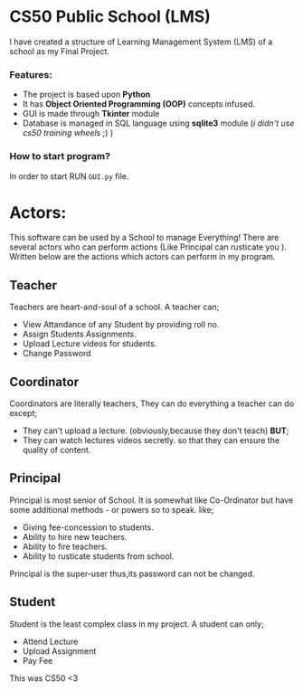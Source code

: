 # CS50 Public School (LMS)


I have created a structure of Learning Management System (LMS) of a school as my Final Project.

### Features:
  - The project is based upon **Python**
  - It has **Object Oriented Programming (OOP)** concepts infused.
  - GUI is made through **Tkinter** module
  - Database is managed in SQL language using **sqlite3** module (*i didn't use cs50 training wheel*s ;) )

### How to start program?
In order to start RUN `GUI.py` file.

# Actors:
This software can be used by a School to manage Everything! There are several actors who can perform actions (Like Principal can rusticate you ). Written below are the actions which actors can perform in my program.

## Teacher
Teachers are heart-and-soul of a school. A teacher can;
  - View Attandance of any Student by providing roll no.
  - Assign Students Assignments.
  - Upload Lecture videos for students.
  - Change Password

## Coordinator
Coordinators are literally teachers, They can do everything a teacher can do except;
  - They can't upload a lecture. (obviously,because they don't teach)
  **BUT**;
  - They can watch lectures videos secretly. so that they can ensure the quality of content.


## Principal
Principal is most senior of School. It is somewhat like Co-Ordinator but have some additional methods - or powers so to speak. like;
  - Giving fee-concession to students.
  - Ability to hire new teachers.
  - Ability to fire teachers.
  - Ability to rusticate students from school.

Principal is the super-user thus,its password can not be changed.

## Student
Student is the least complex class in my project. A student can only;

  - Attend Lecture
  - Upload Assignment
  - Pay Fee

This was CS50 <3 
